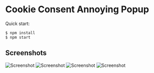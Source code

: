 # Cookie Consent Annoying Popup

Quick start:

```
$ npm install
$ npm start
````

## Screenshots
![Screenshot](/Module%205/16.%20Cookie%20Consent/screenshot.jpg "Screenshot")
![Screenshot](/Module%205/16.%20Cookie%20Consent/screenshot1.jpg "Screenshot")
![Screenshot](/Module%205/16.%20Cookie%20Consent/screenshot2.jpg "Screenshot")
![Screenshot](/Module%205/16.%20Cookie%20Consent/screenshot3.jpg "Screenshot")

